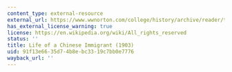```yaml
---
content_type: external-resource
external_url: https://www.wwnorton.com/college/history/archive/reader/trial/directory/1890_1914/28_ndh.htm
has_external_license_warning: true
license: https://en.wikipedia.org/wiki/All_rights_reserved
status: ''
title: Life of a Chinese Immigrant (1903)
uid: 91f13e66-35d7-4b8e-bc33-19c7bb0e7776
wayback_url: ''
---
```

